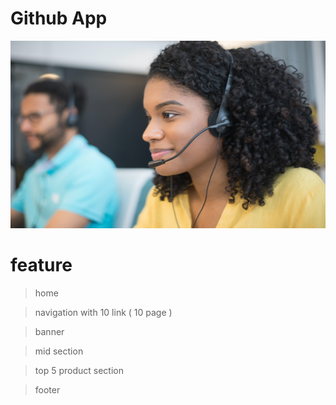 # Github App

<img src="src/image/img1.jpg.jpg" height="300px" width="1000px">

# feature

> home 

> navigation with 10 link ( 10 page )

> banner 

> mid section 

> top 5 product section 

> footer
